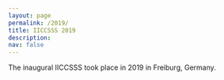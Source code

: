 ```yaml
---
layout: page
permalink: /2019/
title: IICCSSS 2019
description: 
nav: false
---
```


The inaugural IICCSSS took place in 2019 in Freiburg, Germany.